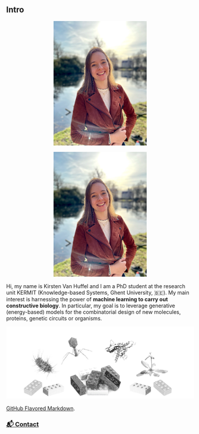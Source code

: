 ## Intro

<div style="text-align:center"><img src="images/IMG_0678.jpg" width="250"/></div>
<p align="center">
  <img src="images/IMG_0678.jpg" width="250"/>
</p>

Hi, my name is Kirsten Van Huffel and I am a PhD student at the research unit KERMIT (Knowledge-based Systems, Ghent University, 🇧🇪). My main interest is harnessing the power of **machine learning to carry out constructive biology**. In particular, my goal is to leverage generative (energy-based) models for the combinatorial design of new molecules, proteins, genetic circuits or organisms.



<img src="images/constructive_bio.png" width="800" >
 

 
  [GitHub Flavored Markdown](https://guides.github.com/features/mastering-markdown/).

### [📬 Contact](https://kirstvh.github.io/contact)
 
 
